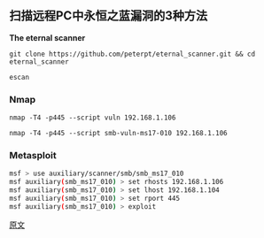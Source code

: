 ## 扫描远程PC中永恒之蓝漏洞的3种方法

**The eternal scanner**

`git clone https://github.com/peterpt/eternal_scanner.git && cd eternal_scanner`

`escan`

### **Nmap**

`nmap -T4 -p445 --script vuln 192.168.1.106`

`nmap -T4 -p445 --script smb-vuln-ms17-010 192.168.1.106`

### **Metasploit**

```bash
msf > use auxiliary/scanner/smb/smb_ms17_010
msf auxiliary(smb_ms17_010) > set rhosts 192.168.1.106
msf auxiliary(smb_ms17_010) > set lhost 192.168.1.104
msf auxiliary(smb_ms17_010) > set rport 445
msf auxiliary(smb_ms17_010) > exploit
```

[原文](https://www.hackingarticles.in/3-ways-scan-eternal-blue-vulnerability-remote-pc/)

